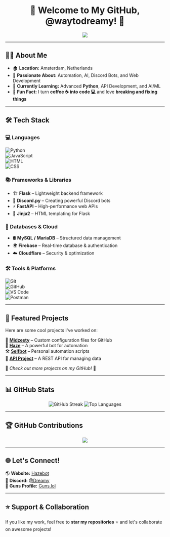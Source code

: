 <h1 align="center">🌌 Welcome to My GitHub, @waytodreamy! 🚀</h1>

<p align="center">
  <img src="https://readme-typing-svg.herokuapp.com?font=Fira+Code&weight=600&size=22&pause=1000&color=18C3D9&center=true&vCenter=true&width=600&lines=Tech+Enthusiast+%7C+Automation+Lover;Discord+Bot+Developer;Turning+Coffee+into+Code+%F0%9F%92%BB%F0%9F%92%95;Let's+Build+Something+Awesome!">
</p>

---

## 👨‍💻 **About Me**  

- 🏠 **Location:** Amsterdam, Netherlands  
- 🚀 **Passionate About:** Automation, AI, Discord Bots, and Web Development  
- 📖 **Currently Learning:** Advanced **Python**, API Development, and AI/ML  
- 🧩 **Fun Fact:** I turn **coffee ☕ into code 💻** and love **breaking and fixing things**  

---

## 🛠️ **Tech Stack**  
### **💻 Languages**  
![Python](https://img.shields.io/badge/-Python-3776AB?style=for-the-badge&logo=python&logoColor=white)  
![JavaScript](https://img.shields.io/badge/-JavaScript-F7DF1E?style=for-the-badge&logo=javascript&logoColor=black)  
![HTML](https://img.shields.io/badge/-HTML-E34F26?style=for-the-badge&logo=html5&logoColor=white)  
![CSS](https://img.shields.io/badge/-CSS-1572B6?style=for-the-badge&logo=css3&logoColor=white)  

### **📚 Frameworks & Libraries**  
- 🏗️ **Flask** – Lightweight backend framework  
- 🤖 **Discord.py** – Creating powerful Discord bots  
- ⚡ **FastAPI** – High-performance web APIs  
- 🔹 **Jinja2** – HTML templating for Flask  

### **📡 Databases & Cloud**  
- 🛢️ **MySQL / MariaDB** – Structured data management  
- 🌍 **Firebase** – Real-time database & authentication  
- ☁️ **Cloudflare** – Security & optimization  

### **🛠️ Tools & Platforms**  
![Git](https://img.shields.io/badge/-Git-F05032?style=for-the-badge&logo=git&logoColor=white)  
![GitHub](https://img.shields.io/badge/-GitHub-181717?style=for-the-badge&logo=github)  
![VS Code](https://img.shields.io/badge/-VS%20Code-007ACC?style=for-the-badge&logo=visual-studio-code&logoColor=white)  
![Postman](https://img.shields.io/badge/-Postman-FF6C37?style=for-the-badge&logo=postman&logoColor=white)  

---

## 🌟 **Featured Projects**  
Here are some cool projects I've worked on:  

🚀 **[Midzesty](https://github.com/waytodreamy/midzesty)** – Custom configuration files for GitHub  
🤖 **[Haze](https://github.com/waytodreamy/haze)** – A powerful bot for automation  
🛠️ **[Selfbot](https://github.com/waytodreamy/selfbot)** – Personal automation scripts  
📡 **[API Project](https://github.com/waytodreamy/api-project)** – A REST API for managing data  

🔹 *Check out more projects on my GitHub!* 🚀  

---

## 📊 **GitHub Stats**  
<div align="center">
  <img src="https://github-readme-streak-stats.herokuapp.com/?user=waytodreamy&theme=tokyonight&hide_border=true" alt="GitHub Streak">
  <img src="https://github-readme-stats.vercel.app/api/top-langs/?username=waytodreamy&layout=compact&theme=tokyonight" alt="Top Languages">
</div>

---

## 🏆 **GitHub Contributions**  
<p align="center">
  <img src="https://github-profile-summary-cards.vercel.app/api/cards/profile-details?username=waytodreamy&theme=tokyonight" />
</p>

---

## 🌐 **Let's Connect!**  
🌎 **Website:** [Hazebot](https://hazebot.lol/dreamy)  
💬 **Discord:** [@Dreamy](https://discord.com/users/1261272627943706665)  
🔫 **Guns Profile:** [Guns.lol](https://guns.lol/dreamy)  

---

## ⭐ **Support & Collaboration**  
If you like my work, feel free to **star my repositories** ⭐ and let's collaborate on awesome projects!  
